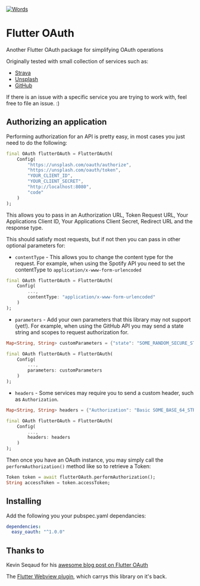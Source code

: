 [![Words](https://img.shields.io/static/v1?style=flat-square&label=Fork+of&message=codeing-io/FlutterOAuth&color=informational&logo=Git)](https://github.com/codeing-io/FlutterOAuth/)

# Flutter OAuth

Another Flutter OAuth package for simplifying OAuth operations

Originally tested with small collection of services such as:
* [Strava](https://strava.com/)
* [Unsplash](https://unsplash.com)
* [GitHub](https://github.com/DeJayDev/FlutterOAuth)

If there is an issue with a specific service you are trying to work with, feel free to file an issue. :)

## Authorizing an application

Performing authorization for an API is pretty easy, in most cases you just need to do the following:

```dart
final OAuth flutterOAuth = FlutterOAuth(
    Config(
        "https://unsplash.com/oauth/authorize",
        "https://unsplash.com/oauth/token",
        "YOUR_CLIENT_ID",
        "YOUR_CLIENT_SECRET",
        "http://localhost:8080",
        "code"
    )
);
```

This allows you to pass in an Authorization URL, Token Request URL, Your Applications Client ID, Your Applications Client Secret, Redirect URL and the response type. 

This should satisfy most requests, but if not then you can pass
in other optional parameters for:

- `contentType` - This allows you to change the content type for the request. For example, when using the Spotify API you need to set the contentType to `application/x-www-form-urlencoded`

```dart
final OAuth flutterOAuth = FlutterOAuth(
    Config(
        ...,
        contentType: "application/x-www-form-urlencoded"
    )
);
```

- `parameters` - Add your own parameters that this library may not support (yet!). For example, when using the GitHub API you may send a state string and scopes to request authorization for.

```dart
Map<String, String> customParameters = {"state": "SOME_RANDOM_SECURE_STRING", "scope": "public_repo"};

final OAuth flutterOAuth = FlutterOAuth(
    Config(
        ...,
        parameters: customParameters
    )
);
```

- `headers` - Some services may require you to send a custom header, such as `Authorization`.

```dart
Map<String, String> headers = {"Authorization": "Basic SOME_BASE_64_STRING"};

final OAuth flutterOAuth = FlutterOAuth(
    Config(
        ...,
        headers: headers
    )
);
```

Then once you have an OAuth instance, you may simply call the `performAuthorization()` method like so to retrieve a Token:

```dart
Token token = await flutterOAuth.performAuthorization();
String accessToken = token.accessToken;
```
    
## Installing

Add the following you your pubspec.yaml dependancies:

```yaml
dependencies:
  easy_oauth: "^1.0.0"
```

## Thanks to

Kevin Seqaud for his [awesome blog post on Flutter OAuth](https://medium.com/@segaud.kevin/facebook-oauth-login-flow-with-flutter-9adb717c9f2e)

The [Flutter Webview plugin](https://github.com/dart-flitter/flutter_webview_plugin), which carrys this library on it's back.
